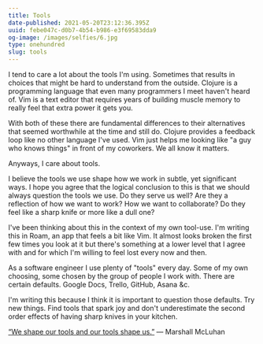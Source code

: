 ```yaml
---
title: Tools
date-published: 2021-05-20T23:12:36.395Z
uuid: febe047c-d0b7-4b54-b986-e3f69583dda9
og-image: /images/selfies/6.jpg
type: onehundred
slug: tools
---
```

I tend to care a lot about the tools I'm using. Sometimes that results in choices that might be hard to understand from the outside. Clojure is a programming language that even many programmers I meet haven't heard of. Vim is a text editor that requires years of building muscle memory to really feel that extra power it gets you.

With both of these there are fundamental differences to their alternatives that seemed worthwhile at the time and still do. Clojure provides a feedback loop like no other language I've used. Vim just helps me looking like "a guy who knows things" in front of my coworkers. We all know it matters.

Anyways, I care about tools.

I believe the tools we use shape how we work in subtle, yet significant ways. I hope you agree that the logical conclusion to this is that we should always question the tools we use. Do they serve us well? Are they a reflection of how we want to work? How we want to collaborate? Do they feel like a sharp knife or more like a dull one?

I've been thinking about this in the context of my own tool-use. I'm writing this in Roam, an app that feels a bit like Vim. It almost looks broken the first few times you look at it but there's something at a lower level that I agree with and for which I'm willing to feel lost every now and then.

As a software engineer I use plenty of "tools" every day. Some of my own choosing, some chosen by the group of people I work with. There are certain defaults. Google Docs, Trello, GitHub, Asana &c.

I'm writing this because I think it is important to question those defaults. Try new things. Find tools that spark joy and don't underestimate the second order effects of having sharp knives in your kitchen.

[“We shape our tools and our tools shape us.”](https://martinklepsch.org/posts/when-we-build-stuff.html) — Marshall McLuhan